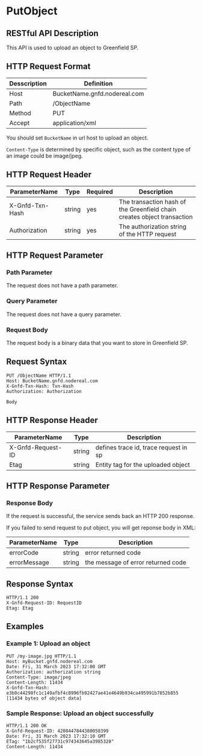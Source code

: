 # PutObject

## RESTful API Description

This API is used to upload an object to Greenfield SP.

## HTTP Request Format

| Desscription | Definition                   |
| ------------ | ---------------------------- |
| Host         | BucketName.gnfd.nodereal.com |
| Path         | /ObjectName                  |
| Method       | PUT                          |
| Accept       | application/xml              |

You should set `BucketName` in url host to upload an object.

`Content-Type` is determined by specific object, such as the content type of an image could be image/jpeg.

## HTTP Request Header

| ParameterName   | Type   | Required | Description                                                             |
| --------------- | ------ | -------- | ----------------------------------------------------------------------- |
| X-Gnfd-Txn-Hash | string | yes      | The transaction hash of the Greenfield chain creates object transaction |
| Authorization   | string | yes      | The authorization string of the HTTP request                            |

## HTTP Request Parameter

### Path Parameter

The request does not have a path parameter.

### Query Parameter

The request does not have a query parameter.

### Request Body

The request body is a binary data that you want to store in Greenfield SP.

## Request Syntax

```shell
PUT /ObjectName HTTP/1.1
Host: BucketName.gnfd.nodereal.com
X-Gnfd-Txn-Hash: Txn-Hash
Authorization: Authorization

Body
```

## HTTP Response Header

| ParameterName     | Type   | Description                           |
| ----------------- | ------ | ------------------------------------- |
| X-Gnfd-Request-ID | string | defines trace id, trace request in sp |
| Etag              | string | Entity tag for the uploaded object    |

## HTTP Response Parameter

### Response Body

If the request is successful, the service sends back an HTTP 200 response.

If you failed to send request to put object, you will get reponse body in XML:

| ParameterName | Type   | Description                        |
| ------------- | ------ | ---------------------------------- |
| errorCode     | string | error returned code                |
| errorMessage  | string | the message of error returned code |

## Response Syntax

```shell
HTTP/1.1 200
X-Gnfd-Request-ID: RequestID
Etag: Etag
```

## Examples

### Example 1: Upload an object

```shell
PUT /my-image.jpg HTTP/1.1
Host: myBucket.gnfd.nodereal.com
Date: Fri, 31 March 2023 17:32:00 GMT
Authorization: authorization string
Content-Type: image/jpeg
Content-Length: 11434
X-Gnfd-Txn-Hash: e3b0c44298fc1c149afbf4c8996fb92427ae41e4649b934ca495991b7852b855
[11434 bytes of object data]
```

### Sample Response: Upload an object successfully

```shell
HTTP/1.1 200 OK
X-Gnfd-Request-ID: 4208447844380058399
Date: Fri, 31 March 2023 17:32:10 GMT
ETag: "1b2cf535f27731c974343645a3985328"
Content-Length: 11434
```
